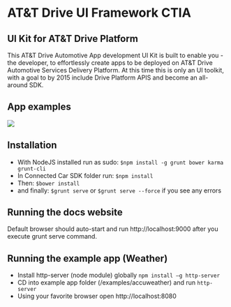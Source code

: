 # AT&T Drive UI Framework CTIA

## UI Kit for AT&T Drive Platform
This AT&T Drive Automotive App development UI Kit is built to enable you -the developer, to effortlessly create apps to be deployed on AT&T Drive Automotive Services Delivery Platform.
At this time this is only an UI toolkit, with a goal to by 2015 include Drive Platform APIS and become an all-around SDK.

## App examples
<img src="https://github.com/dmustafic/AT-T-Drive-UI-Framework-CTIA/blob/master/Connected-Car-SDK/app/images/att-drive-apps-onesheet.png">

## Installation
- With NodeJS installed run as sudo: `$npm install -g grunt bower karma grunt-cli`
- In Connected Car SDK folder run: `$npm install`
- Then: `$bower install`
- and finally: `$grunt serve` or `$grunt serve --force` if you see any errors

## Running the docs website
Default browser should auto-start and run http://localhost:9000 after you execute grunt serve command. 

## Running the example app (Weather)
- Install http-server (node module) globally `npm install –g http-server`
- CD into example app folder (/examples/accuweather) and run `http-server`
- Using your favorite browser open http://localhost:8080
